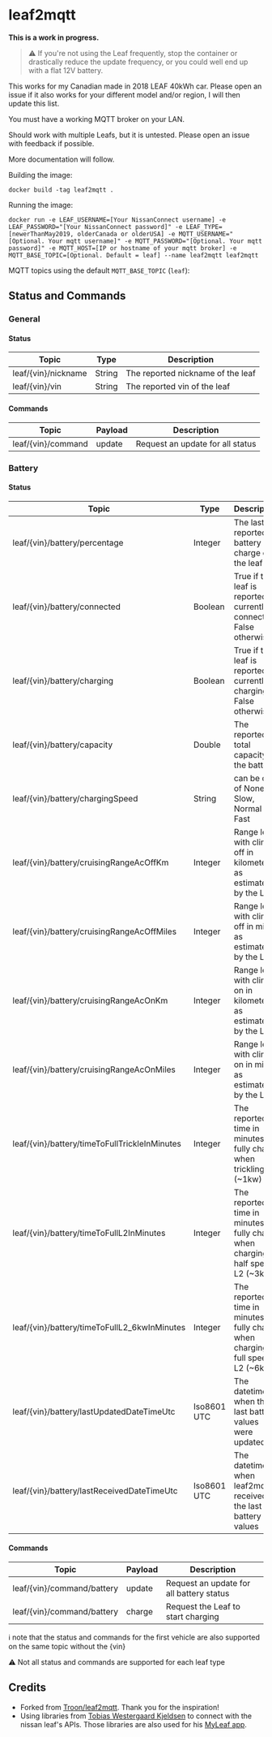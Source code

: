 # leaf2mqtt

**This is a work in progress.**

> :warning: If you're not using the Leaf frequently, stop the container or drastically reduce the update frequency, or you could well end up with a flat 12V battery.

This works for my Canadian made in 2018 LEAF 40kWh car. Please open an issue if it also works for your different model and/or region, I will then update this list.

You must have a working MQTT broker on your LAN.

Should work with multiple Leafs, but it is untested. Please open an issue with feedback if possible.

More documentation will follow.

Building the image:

    docker build -tag leaf2mqtt .

Running the image:

    docker run -e LEAF_USERNAME=[Your NissanConnect username] -e LEAF_PASSWORD="[Your NissanConnect password]" -e LEAF_TYPE=[newerThanMay2019, olderCanada or olderUSA] -e MQTT_USERNAME="[Optional. Your mqtt username]" -e MQTT_PASSWORD="[Optional. Your mqtt password]" -e MQTT_HOST=[IP or hostname of your mqtt broker] -e MQTT_BASE_TOPIC=[Optional. Default = leaf] --name leaf2mqtt leaf2mqtt

MQTT topics using the default `MQTT_BASE_TOPIC` (`leaf`):    

## Status and Commands

### General
#### Status
| Topic  | Type | Description |
| ------ | ---- | ----------- |
| leaf/{vin}/nickname | String | The reported nickname of the leaf  |
| leaf/{vin}/vin  | String | The reported vin of the leaf  |

#### Commands
| Topic | Payload | Description |
| ----- | ------- | ----------- |
| leaf/{vin}/command | update | Request an update for all status  |


### Battery
#### Status
| Topic  | Type | Description |
| ------ | ---- | ----------- |
| leaf/{vin}/battery/percentage | Integer | The last reported battery charge of the leaf |
|leaf/{vin}/battery/connected| Boolean | True if the leaf is reported as currently connected. False otherwise |
|leaf/{vin}/battery/charging| Boolean | True if the leaf is reported as currently charging. False otherwise |
|leaf/{vin}/battery/capacity| Double | The reported total capacity of the battery |
|leaf/{vin}/battery/chargingSpeed| String | can be one of None, Slow, Normal or Fast  |
|leaf/{vin}/battery/cruisingRangeAcOffKm | Integer | Range left with climate off in kilometers as estimated by the Leaf |
|leaf/{vin}/battery/cruisingRangeAcOffMiles | Integer | Range left with climate off in miles as estimated by the Leaf |
|leaf/{vin}/battery/cruisingRangeAcOnKm | Integer | Range left with climate on in kilometers as estimated by the Leaf |
|leaf/{vin}/battery/cruisingRangeAcOnMiles | Integer | Range left with climate on in miles as estimated by the Leaf |
|leaf/{vin}/battery/timeToFullTrickleInMinutes | Integer | The reported time in minutes to fully charge when trickling (~1kw) |
|leaf/{vin}/battery/timeToFullL2InMinutes | Integer | The reported time in minutes to fully charge when charging in half speed L2 (~3kw) |
|leaf/{vin}/battery/timeToFullL2_6kwInMinutes | Integer | The reported time in minutes to fully charge when charging in full speed L2 (~6kw) |
|leaf/{vin}/battery/lastUpdatedDateTimeUtc | Iso8601 UTC | The datetime when the last battery values were updated |
|leaf/{vin}/battery/lastReceivedDateTimeUtc | Iso8601 UTC | The datetime when leaf2mqtt received the last battery values |

#### Commands
| Topic | Payload | Description |
| ----- | ------- | ----------- |
| leaf/{vin}/command/battery | update | Request an update for all battery status  |
| leaf/{vin}/command/battery | charge | Request the Leaf to start charging  |
    

:information_source: note that the status and commands for the first vehicle are also supported on the same topic without the {vin}

:warning: Not all status and commands are supported for each leaf type

## Credits
- Forked from [Troon/leaf2mqtt](https://github.com/Troon/leaf2mqtt). Thank you for the inspiration!
- Using libraries from [Tobias Westergaard Kjeldsen](https://gitlab.com/tobiaswkjeldsen) to connect with the nissan leaf's APIs. Those libraries are also used for his [MyLeaf app](https://gitlab.com/tobiaswkjeldsen/carwingsflutter).
